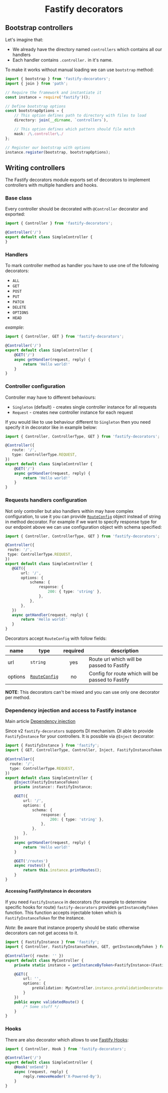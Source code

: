 <h1 align="center">Fastify decorators</h1>

## Bootstrap controllers
Let's imagine that:
- We already have the directory named `controllers` which contains all our handlers
- Each handler contains `.controller.` in it's name.

To make it works without manual loading we can use `bootstrap` method:
```typescript
import { bootstrap } from 'fastify-decorators';
import { join } from 'path';

// Require the framework and instantiate it
const instance = require('fastify')();

// Define bootstrap options
const bootstrapOptions = {
    // This option defines path to directory with files to load
    directory: join(__dirname, `controllers`),

    // This option defines which pattern should file match
    mask: /\.controller\./
};

// Register our bootstrap with options
instance.register(bootstrap, bootstrapOptions);
```

## Writing controllers

The Fastify decorators module exports set of decorators to implement controllers with multiple handlers and hooks.

### Base class

Every controller should be decorated with `@Controller` decorator and exported:
```typescript
import { Controller } from 'fastify-decorators';

@Controller('/')
export default class SimpleController {
}
```

### Handlers

To mark controller method as handler you have to use one of the following decorators:
- `ALL`
- `GET`
- `POST`
- `PUT`
- `PATCH`
- `DELETE`
- `OPTIONS`
- `HEAD`

*example*:
```typescript
import { Controller, GET } from 'fastify-decorators';

@Controller('/')
export default class SimpleController {
    @GET('/')
    async getHandler(request, reply) {
        return 'Hello world!'
    }
}
```

### Controller configuration

Controller may have to different behaviours:
- `Singleton` (default) - creates single controller instance for all requests
- `Request` - creates new controller instance for each request

If you would like to use behaviour different to `Singleton` then you need specify it in decorator like in example below:

```typescript
import { Controller, ControllerType, GET } from 'fastify-decorators';

@Controller({
   route: '/',
   type: ControllerType.REQUEST,
})
export default class SimpleController {
    @GET('/')
    async getHandler(request, reply) {
        return 'Hello world!'
    }
}
```

### Requests handlers configuration

Not only controller but also handlers within may have complex configuration, to use it you can provide [`RouteConfig`] object instead of string in method decorator.
For example if we want to specify response type for our endpoint above we can use configuration object with schema specified:

 ```typescript
import { Controller, ControllerType, GET } from 'fastify-decorators';
 
@Controller({
  route: '/',
  type: ControllerType.REQUEST,
})
export default class SimpleController {
    @GET({
        url: '/',
        options: {
            schema: {
                response: {
                    200: { type: 'string' },
                },
            },
        },
    })
    async getHandler(request, reply) {
        return 'Hello world!'
    }
}
 ```

Decorators accept `RouteConfig` with follow fields:

| name    | type            | required | description                                      |
|---------|-----------------|:--------:|--------------------------------------------------|
| url     | `string`        | yes      | Route url which will be passed to Fastify        |
| options | [`RouteConfig`] | no       | Config for route which will be passed to Fastify |

**NOTE**: This decorators can't be mixed and you can use only one decorator per method.

### Dependency injection and access to Fastify instance

Main article [Dependency injection]

Since v2 `fastify-decorators` supports DI mechanism.
DI able to provide `FastifyInstance` for your controllers. It is possible via `@Inject` decorator:

```typescript
import { FastifyInstance } from 'fastify';
import { GET, ControllerType, Controller, Inject, FastifyInstanceToken } from 'fastify-decorators';

@Controller({
  route: '/',
  type: ControllerType.REQUEST,
})
export default class SimpleController {
    @Inject(FastifyInstanceToken)
    private instance!: FastifyInstance;

    @GET({
        url: '/',
        options: {
            schema: {
                response: {
                    200: { type: 'string' },
                },
            },
        },
    })
    async getHandler(request, reply) {
        return 'Hello world!'
    }

    @GET('/routes')
    async routes() {
        return this.instance.printRoutes();
    }
}
```

#### Accessing FastifyInstance in decorators

If you need `FastifyInstance` in decorators (for example to determine specific hooks for route) `fastify-decorators` provides `getInstanceByToken` function.
This function accepts injectable token which is `FastifyInstanceToken` for the instance.

*Note*: Be aware that instance property should be static otherwise decorators can not get access to it. 

```typescript
import { FastifyInstance } from 'fastify';
import { Controller, FastifyInstanceToken, GET, getInstanceByToken } from 'fastify-decorators';

@Controller({ route: '' })
export default class MyController {
    private static instance = getInstanceByToken<FastifyInstance>(FastifyInstanceToken);

    @GET({
        url: '',
        options: {
            preValidation: MyController.instance.preValidationDecorator
        }
    })
    public async validatedRoute() {
        /* Some stuff */
    }
}
```

### Hooks

There are also decorator which allows to use [Fastify Hooks]:
```typescript
import { Controller, Hook } from 'fastify-decorators';

@Controller('/')
export default class SimpleController {
    @Hook('onSend')
    async (request, reply) {
        reply.removeHeader('X-Powered-By');
    }
}
```

[Fastify Hooks]: https://github.com/fastify/fastify/blob/master/docs/Hooks.md
[`RouteConfig`]: https://github.com/fastify/fastify/blob/master/docs/Routes.md
[Dependency Injection]: ./Dependency-Injection.md
